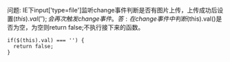 问题: IE下input['type=file']监听change事件判断是否有图片上传，上传成功后设置$(this).val('');会再次触发change事件。
答: 在change事件中判断$(this).val()是否为空，为空则return false;不执行接下来的函数。
```
if($(this).val) === '') {
  return false; 
}
```
